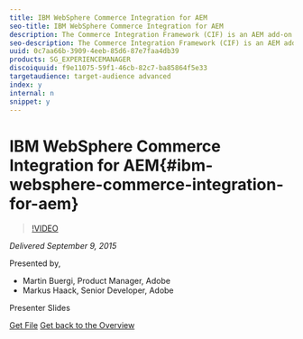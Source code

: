 ```yaml
---
title: IBM WebSphere Commerce Integration for AEM
seo-title: IBM WebSphere Commerce Integration for AEM
description: The Commerce Integration Framework (CIF) is an AEM add-on that accelerates any eCommerce integration project by providing documented integration patterns, reference code and components. The IBM WebSphere integration package is a specialized CIF reference implementation for IBM's WebSphere eCommerce platform. In this session Martin Buergi and Markus Haack  guides you through the different integration features with deep-dives into the code. You will learn how to customize, extend and test your integration.
seo-description: The Commerce Integration Framework (CIF) is an AEM add-on that accelerates any eCommerce integration project by providing documented integration patterns, reference code and components. The IBM WebSphere integration package is a specialized CIF reference implementation for IBM's WebSphere eCommerce platform. In this session Martin Buergi and Markus Haack  guides you through the different integration features with deep-dives into the code. You will learn how to customize, extend and test your integration.
uuid: 0c7aa66b-3909-4eeb-85d6-87e7faa4db39
products: SG_EXPERIENCEMANAGER
discoiquuid: f9e11075-59f1-46cb-82c7-ba85864f5e33
targetaudience: target-audience advanced
index: y
internal: n
snippet: y
---
```


# IBM WebSphere Commerce Integration for AEM{#ibm-websphere-commerce-integration-for-aem}

>[!VIDEO](https://video.tv.adobe.com/v/19375/?quality=9)

*Delivered September 9, 2015*

Presented by,

* Martin Buergi, Product Manager, Adobe
* Markus Haack, Senior Developer, Adobe

Presenter Slides

[Get File](assets/150909-aem-gems-ibm-websphere-commerce-integration.pdf)
[Get back to the Overview](https://helpx.adobe.com/experience-manager/kt/eseminars/gems/aem-index.html)
